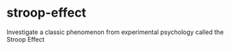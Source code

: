 # stroop-effect
Investigate a classic phenomenon from experimental psychology called the Stroop Effect
